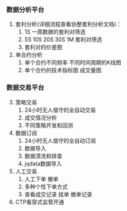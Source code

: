 ### 数据分析平台
1. 套利分析(详细流程查看协整套利分析文档)：
	1. 1S 一周数据的套利对筛选
	2. 5S 10S 20S 30S 1M 套利对筛选
	3. 套利对的价差图
2. 单合约分析
	1. 单个合约不同频率 不同时间周期的K线图
	2. 单个合约的技术指标图 成交量图

### 数据交易平台
3. 策略交易
	1. 24小时无人值守的全自动交易
	2. 成交情况分析
	3. 不同策略开发和回测
4. 数据订阅
	1. 24小时无人值守的全自动订阅
	2. 数据导入
	3. 数据清洗和排查
	4. jqdata数据导入
5. 人工交易
	1. 人工下单 撤单
	2. 多种个性下单方式
	3. 查看成交记录 挂单 撤单记录
6. CTP看穿式监管开通